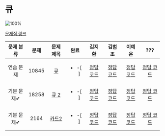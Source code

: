 
# 큐

![100%](https://progress-bar.dev/3/?scale=3&title=progress&width=500&color=babaca&suffix=/3)

[문제집 링크](https://www.acmicpc.net/workbook/view/7310)

| 문제 분류 | 문제 | 문제 제목 | 완료 | 김지환 | 김범조 | 이예은 | ??? |
| :--: | :--: | :--: | :--: | :--: | :--: | :--: | :--: |
| 연습 문제 | 10845 | [큐](https://www.acmicpc.net/problem/10845) | <ul><li> -[ ] </li></ul> | [정답 코드](../0x03/solutions/10808.cpp) | [정답 코드](../0x03/solutions/10808.cpp) | [정답 코드](../0x03/solutions/10808.cpp) | [정답 코드](../0x03/solutions/10808.cpp) |
| 기본 문제✔ | 18258 | [큐 2](https://www.acmicpc.net/problem/18258) | <ul><li> -[ ] </li></ul> | [정답 코드](../0x03/solutions/10808.cpp) | [정답 코드](../0x03/solutions/10808.cpp) | [정답 코드](../0x03/solutions/10808.cpp) | [정답 코드](../0x03/solutions/10808.cpp) |
| 기본 문제✔ | 2164 | [카드2](https://www.acmicpc.net/problem/2164) | <ul><li> -[ ] </li></ul> | [정답 코드](../0x03/solutions/10808.cpp) | [정답 코드](../0x03/solutions/10808.cpp) | [정답 코드](../0x03/solutions/10808.cpp) | [정답 코드](../0x03/solutions/10808.cpp) |
